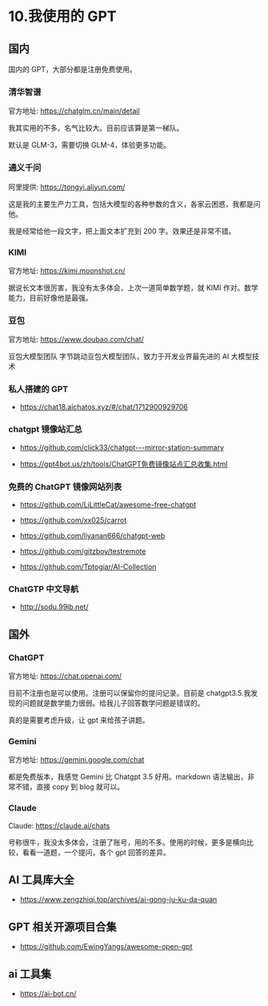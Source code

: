 # 10.我使用的 GPT

## 国内

国内的 GPT，大部分都是注册免费使用。

### 清华智谱

官方地址: https://chatglm.cn/main/detail

我其实用的不多。名气比较大。目前应该算是第一梯队。

默认是 GLM-3，需要切换 GLM-4，体验更多功能。

### 通义千问

阿里提供: https://tongyi.aliyun.com/

这是我的主要生产力工具，包括大模型的各种参数的含义，各家云困惑，我都是问他。

我是经常给他一段文字，把上面文本扩充到 200 字。效果还是非常不错。

### KIMI

官方地址: https://kimi.moonshot.cn/

据说长文本很厉害，我没有太多体会，上次一道简单数学题，就 KIMI 作对。数学能力，目前好像他是最强。

### 豆包

官方地址: https://www.doubao.com/chat/

豆包大模型团队 字节跳动豆包大模型团队，致力于开发业界最先进的 AI 大模型技术

### 私人搭建的 GPT

- https://chat18.aichatos.xyz/#/chat/1712900929706

### chatgpt 镜像站汇总

- https://github.com/click33/chatgpt---mirror-station-summary

- https://gpt4bot.us/zh/tools/ChatGPT免费镜像站点汇总收集.html

### 免费的 ChatGPT 镜像网站列表

- https://github.com/LiLittleCat/awesome-free-chatgpt

- https://github.com/xx025/carrot

- https://github.com/liyanan666/chatgpt-web

- https://github.com/gitzboy/testremote

- https://github.com/Tptogiar/AI-Collection

### ChatGTP 中文导航

- http://sodu.99lb.net/

## 国外

### ChatGPT

官方地址: https://chat.openai.com/

目前不注册也是可以使用。注册可以保留你的提问记录。目前是 chatgpt3.5.我发现的问题就是数学能力很弱。给我儿子回答数学问题是错误的。

真的是需要考虑升级，让 gpt 来给孩子讲题。

### Gemini

官方地址: https://gemini.google.com/chat

都是免费版本，我感觉 Gemini 比 Chatgpt 3.5 好用。markdown 语法输出，非常不错，直接 copy 到 blog 就可以。

### Claude

Claude: https://claude.ai/chats

号称很牛，我没太多体会，注册了账号，用的不多。使用的时候，更多是横向比较，看看一道题，一个提问，各个 gpt 回答的差异。

## AI 工具库大全

- https://www.zengzhiqi.top/archives/ai-gong-ju-ku-da-quan

## GPT 相关开源项目合集

- https://github.com/EwingYangs/awesome-open-gpt

## ai 工具集

- https://ai-bot.cn/
